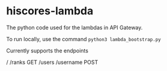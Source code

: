 # hiscores-lambda
The python code used for the lambdas in API Gateway.

To run locally, use the command `python3 lambda_bootstrap.py`

Currently supports the endpoints

/
    /ranks
        GET
    /users
        /username
            POST

